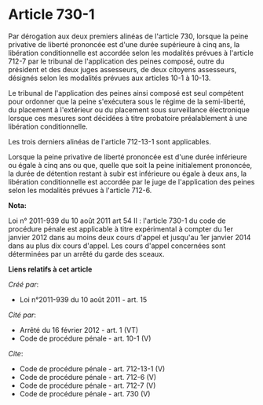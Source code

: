 # Article 730-1

Par dérogation aux deux premiers alinéas de l'article 730, lorsque la peine privative de liberté prononcée est d'une durée
supérieure à cinq ans, la libération conditionnelle est accordée selon les modalités prévues à l'article 712-7 par le
tribunal de l'application des peines composé, outre du président et des deux juges assesseurs, de deux citoyens assesseurs,
désignés selon les modalités prévues aux articles 10-1 à 10-13. 

Le tribunal de l'application des peines ainsi composé est seul compétent pour ordonner que la peine s'exécutera sous le
régime de la semi-liberté, du placement à l'extérieur ou du placement sous surveillance électronique lorsque ces mesures sont
décidées à titre probatoire préalablement à une libération conditionnelle. 

Les trois derniers alinéas de l'article 712-13-1 sont applicables. 

Lorsque la peine privative de liberté prononcée est d'une durée inférieure ou égale à cinq ans ou que, quelle que soit la
peine initialement prononcée, la durée de détention restant à subir est inférieure ou égale à deux ans, la libération
conditionnelle est accordée par le juge de l'application des peines selon les modalités prévues à l'article 712-6.

**Nota:**

Loi n° 2011-939 du 10 août 2011 art 54 II : l'article 730-1 du code de procédure pénale est applicable à titre expérimental à
compter du 1er janvier 2012 dans au moins deux cours d'appel et jusqu'au 1er janvier 2014 dans au plus dix cours d'appel. Les
cours d'appel concernées sont déterminées par un arrêté du garde des sceaux.

**Liens relatifs à cet article**

_Créé par_:

  - Loi n°2011-939 du 10 août 2011 - art. 15

_Cité par_:

  - Arrêté du 16 février 2012 - art. 1 (VT)
  - Code de procédure pénale - art. 10-1 (V)

_Cite_:

  - Code de procédure pénale - art. 712-13-1 (V)
  - Code de procédure pénale - art. 712-6 (V)
  - Code de procédure pénale - art. 712-7 (V)
  - Code de procédure pénale - art. 730 (V)
